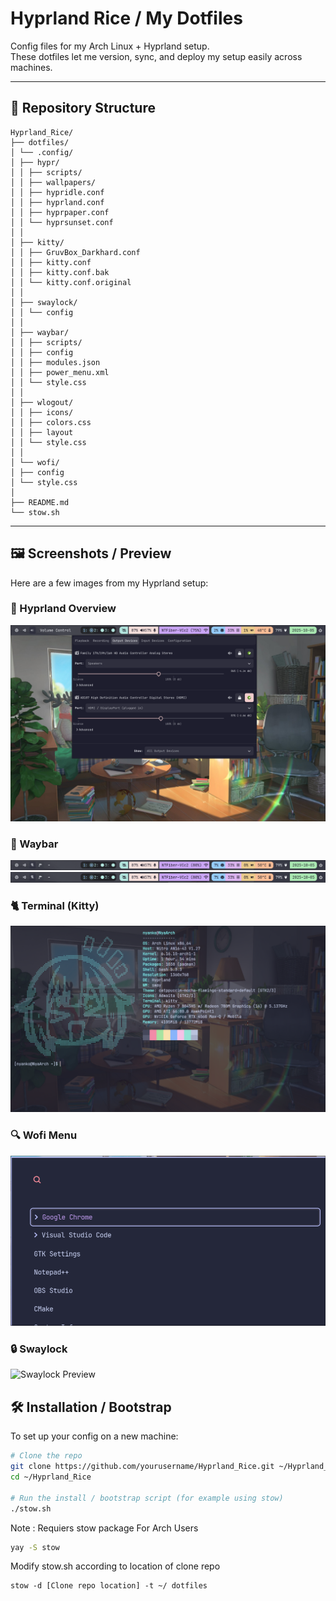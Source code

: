 # Hyprland Rice / My Dotfiles

Config files for my Arch Linux + Hyprland setup.  
These dotfiles let me version, sync, and deploy my setup easily across machines.

---

## 📁 Repository Structure

```text
Hyprland_Rice/
├── dotfiles/
│ └── .config/
│ ├── hypr/
│ │ ├── scripts/
│ │ ├── wallpapers/
│ │ ├── hypridle.conf
│ │ ├── hyprland.conf
│ │ ├── hyprpaper.conf
│ │ └── hyprsunset.conf
│ │
│ ├── kitty/
│ │ ├── GruvBox_Darkhard.conf
│ │ ├── kitty.conf
│ │ ├── kitty.conf.bak
│ │ └── kitty.conf.original
│ │
│ ├── swaylock/
│ │ └── config
│ │
│ ├── waybar/
│ │ ├── scripts/
│ │ ├── config
│ │ ├── modules.json
│ │ ├── power_menu.xml
│ │ └── style.css
│ │
│ ├── wlogout/
│ │ ├── icons/
│ │ ├── colors.css
│ │ ├── layout
│ │ └── style.css
│ │
│ └── wofi/
│ ├── config
│ └── style.css
│
├── README.md
└── stow.sh
```

---

## 🖼 Screenshots / Preview

Here are a few images from my Hyprland setup:

### 🧠 Hyprland Overview
![Window Layout](images/window.png)

### 🔔 Waybar
![Waybar Preview](images/waybar.png)<img src="images/waybar.png" width="700">

### 🐈 Terminal (Kitty)
![Terminal Preview](images/terminal.png)

### 🔍 Wofi Menu
![Wofi Preview](images/wofi.png)

### 🔒 Swaylock
![Swaylock Preview](images/swaylock.png)

## 🛠 Installation / Bootstrap

To set up your config on a new machine:

```bash
# Clone the repo
git clone https://github.com/yourusername/Hyprland_Rice.git ~/Hyprland_Rice
cd ~/Hyprland_Rice

# Run the install / bootstrap script (for example using stow)
./stow.sh
```
Note :
Requiers stow package
For Arch Users
```bash
yay -S stow
```
Modify stow.sh according to location of clone repo
```text
stow -d [Clone repo location] -t ~/ dotfiles
```
